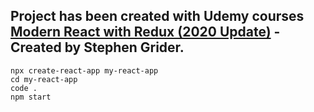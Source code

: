 ## Project has been created with Udemy courses [Modern React with Redux (2020 Update)](https://www.udemy.com/course/react-redux/) - Created by Stephen Grider.

```
npx create-react-app my-react-app
cd my-react-app
code .
npm start
```

